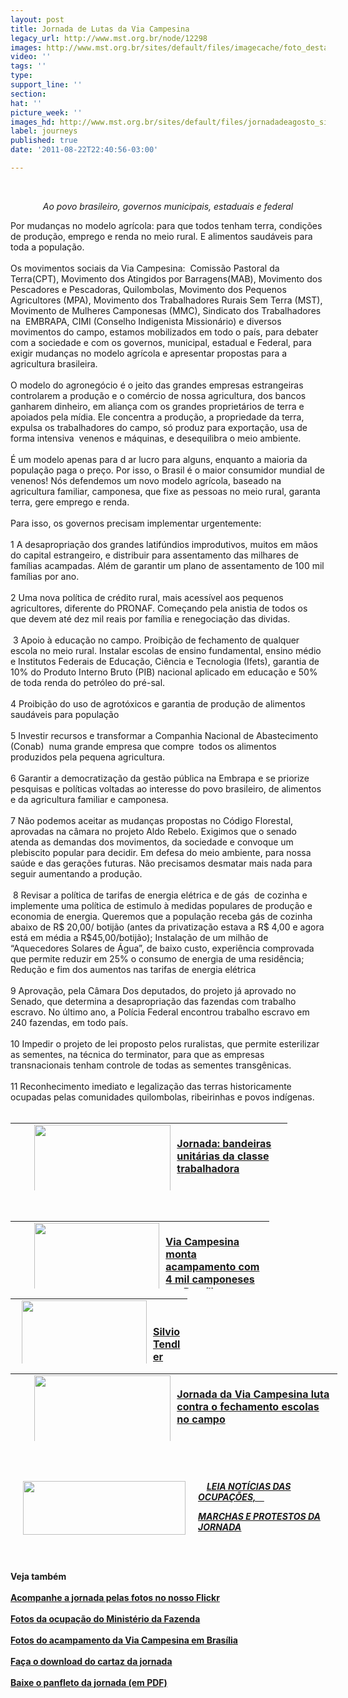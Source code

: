 ```yaml
---
layout: post
title: Jornada de Lutas da Via Campesina
legacy_url: http://www.mst.org.br/node/12298
images: http://www.mst.org.br/sites/default/files/imagecache/foto_destaque/jornadadeagosto_site1.jpg
video: ''
tags: ''
type: 
support_line: ''
section: 
hat: ''
picture_week: ''
images_hd: http://www.mst.org.br/sites/default/files/jornadadeagosto_site1.jpg
label: journeys
published: true
date: '2011-08-22T22:40:56-03:00'

---
```

<p style="text-align: center;">&nbsp;</p><p style="text-align: center;"><em>Ao povo brasileiro, governos municipais, estaduais e federal</em></p><p>Por  mudanças no modelo agrícola: para que todos tenham terra, condições de  produção, emprego e renda no meio rural. E alimentos saudáveis para toda  a população. <br><br>Os movimentos sociais da Via Campesina:&nbsp; Comissão  Pastoral da Terra(CPT), Movimento dos Atingidos por Barragens(MAB),  Movimento dos Pescadores e Pescadoras, Quilombolas, Movimento dos  Pequenos Agricultores (MPA), Movimento dos Trabalhadores Rurais Sem  Terra (MST), Movimento de Mulheres Camponesas (MMC), Sindicato dos  Trabalhadores na&nbsp; EMBRAPA, CIMI (Conselho Indigenista Missionário) e  diversos movimentos do campo, estamos mobilizados em todo o país, para  debater com a sociedade e com os governos, municipal, estadual e  Federal, para exigir mudanças no modelo agrícola e apresentar propostas  para a agricultura brasileira.<br><br>O modelo do agronegócio é o jeito  das grandes empresas estrangeiras controlarem a produção e o comércio de  nossa agricultura, dos bancos ganharem dinheiro, em aliança com os  grandes proprietários de terra e apoiados pela mídia. Ele concentra a  produção, a propriedade da terra, expulsa os trabalhadores do campo, só  produz para exportação, usa de forma intensiva&nbsp; venenos e máquinas, e  desequilibra o meio ambiente. <br><br>É um modelo apenas para d ar lucro  para alguns, enquanto a maioria da população paga o preço. Por isso, o  Brasil é o maior consumidor mundial de venenos! Nós defendemos um novo  modelo agrícola, baseado na agricultura familiar, camponesa, que fixe as  pessoas no meio rural, garanta terra, gere emprego e renda. <br><br>Para isso, os governos precisam implementar urgentemente:<br><br>1  A desapropriação dos grandes latifúndios improdutivos, muitos em mãos  do capital estrangeiro, e distribuir para assentamento das milhares de  famílias acampadas. Além de garantir um plano de assentamento de 100 mil  famílias por ano.<br><br>2 Uma nova política de crédito rural, mais  acessível aos pequenos agricultores, diferente do PRONAF. Começando pela  anistia de todos os que devem até dez mil reais por família e  renegociação das dividas.<br><br>&nbsp;3 Apoio à educação no campo. Proibição  de fechamento de qualquer escola no meio rural. Instalar escolas de  ensino fundamental, ensino médio e Institutos Federais de Educação,  Ciência e Tecnologia (Ifets), garantia de 10% do Produto Interno Bruto  (PIB) nacional aplicado em educação e 50% de toda renda do petróleo do  pré-sal.<br><br>4 Proibição do uso de agrotóxicos e garantia de produção de alimentos saudáveis para população<br><br>5  Investir recursos e transformar a Companhia Nacional de Abastecimento  (Conab)&nbsp; numa grande empresa que compre&nbsp; todos os alimentos produzidos  pela pequena agricultura.<br><br>6 Garantir a democratização da gestão  pública na Embrapa e se priorize pesquisas e políticas voltadas ao  interesse do povo brasileiro, de alimentos e da agricultura familiar e  camponesa.<br><br>7 Não podemos aceitar as mudanças propostas no Código  Florestal, aprovadas na câmara no projeto Aldo Rebelo. Exigimos que o  senado atenda as demandas dos movimentos, da sociedade e convoque um  plebiscito popular para decidir. Em defesa do meio ambiente, para nossa  saúde e das gerações futuras. Não precisamos desmatar mais nada para  seguir aumentando a produção.<br><br>&nbsp;8 Revisar a política de tarifas de  energia elétrica e de gás&nbsp; de cozinha e&nbsp; implemente uma política de  estimulo à medidas populares de produção e economia de energia. Queremos  que a população receba gás de cozinha abaixo de R$ 20,00/ botijão  (antes da privatização estava a R$ 4,00 e agora está em média a  R$45,00/botijão); Instalação de um milhão de “Aquecedores Solares de  Água”, de baixo custo, experiência comprovada que permite reduzir em 25%  o consumo de energia de uma residência; Redução e fim dos aumentos nas  tarifas de energia elétrica <br><br>9 Aprovação, pela Câmara Dos  deputados, do projeto já aprovado no Senado, que determina a  desapropriação das fazendas com trabalho escravo. No último ano, a  Polícia Federal encontrou trabalho escravo em 240 fazendas, em todo  país.<br><br>10 Impedir o projeto de lei proposto pelos ruralistas, que  permite esterilizar as sementes, na técnica do terminator, para que as  empresas transnacionais tenham controle de todas as sementes  transgênicas.<br><br>11 Reconhecimento imediato e legalização das terras  historicamente ocupadas pelas comunidades quilombolas, ribeirinhas e  povos indígenas.<br>&nbsp;&nbsp;</p><table class="views-view-grid" style="width: 523px; height: 108px;"><tbody><tr class="row-1 
row-first row-last"><td class="col-2"><div class="views-field-title">&nbsp;</div></td>                    <td class="col-3"><div class="views-field-field-foto-fid"><a href="../../../../../Jornada-defende-bandeiras-unitarias-da-classe-trabalhadora"><img alt="" src="http://www.mst.org.br/sites/default/files/manifestacao.jpg?1314062971" class="imagecache imagecache-foto_materia_capa imagecache-default 
imagecache-foto_materia_capa_default" align="left" height="109" hspace="10" width="218"></a><strong><a href="../../../../../Via-Campesina-monta-acampamento-nacional-com-4-mil-camponeses-em-Brasilia"><br></a></strong></div><div class="views-field-field-foto-fid"><a href="../../../../../Jornada-defende-bandeiras-unitarias-da-classe-trabalhadora"><strong>Jornada: bandeiras unitárias da classe trabalhadora</strong></a></div></td></tr></tbody></table>                   <div class="views-field-field-foto-fid"><span class="field-content"><a href="../../../../../Silvio-Tendler-lanca-documentario-sobre-agrotoxicos-em-Brasilia"><br></a></span></div> <div class="views-field-title"><table class="views-view-grid" style="width: 523px; height: 108px;"><tbody><tr class="row-1 row-first row-last"><td class="col-2"><div class="views-field-title">&nbsp;</div></td>                   <td class="col-3"><div class="views-field-field-foto-fid"><a href="../../../../../Via-Campesina-monta-acampamento-nacional-com-4-mil-camponeses-em-Brasilia"><img alt="" src="http://www.mst.org.br/sites/default/files/mst%20em%20brasilia1.jpg?1313622814" class="imagecache imagecache-foto_materia_capa imagecache-default imagecache-foto_materia_capa_default" align="left" height="111" hspace="10" width="200"></a><strong><a href="../../../../../Via-Campesina-monta-acampamento-nacional-com-4-mil-camponeses-em-Brasilia"><br></a></strong><strong><a href="../../../../../Via-Campesina-monta-acampamento-nacional-com-4-mil-camponeses-em-Brasilia">Via Campesina monta <br>acampamento com 4 mil camponeses em Brasíli</a></strong></div></td></tr></tbody></table></div><div class="views-field-title"><div class="views-field-title"><table class="views-view-grid" style="width: 529px; height: 104px;"><tbody><tr class="row-1 row-first row-last">                   <td class="col-3"><div class="views-field-field-foto-fid"><span class="field-content"><a href="../../../../../Silvio-Tendler-lanca-documentario-sobre-agrotoxicos-em-Brasilia"><img alt="" src="http://www.mst.org.br/sites/default/files/veneno%20esta%20na%20mesa.jpg?1313610144" class="imagecache imagecache-foto_materia_capa imagecache-default imagecache-foto_materia_capa_default" align="left" height="111" hspace="10" width="200"></a></span></div>      <div class="views-field-title">&nbsp;</div><div class="views-field-title">&nbsp;</div><div class="views-field-title"><span class="field-content"><a href="../../../../../Silvio-Tendler-lanca-documentario-sobre-agrotoxicos-em-Brasilia"><strong>Silvio Tendler lança documentário </strong></a></span></div><div class="views-field-title"><span class="field-content"><a href="../../../../../Silvio-Tendler-lanca-documentario-sobre-agrotoxicos-em-Brasilia"><strong>sobre agrotóxicos em Brasília</strong></a></span></div></td></tr></tbody></table></div><div class="views-field-title"><div class="views-field-title"><table class="views-view-grid" style="width: 523px; height: 108px;"><tbody><tr class="row-1 
row-first row-last"><td class="col-2"><div class="views-field-title">&nbsp;</div></td>                    <td class="col-3"><div class="views-field-field-foto-fid"><a href="../../../../../node/12302"><img alt="" src="http://www.mst.org.br/sites/default/files/fechar_escola_0.jpg?1313764384" class="imagecache imagecache-foto_materia_capa imagecache-default 
imagecache-foto_materia_capa_default" align="left" height="109" hspace="10" width="218"></a><strong><a href="../../../../../Via-Campesina-monta-acampamento-nacional-com-4-mil-camponeses-em-Brasilia"><br></a></strong><strong><a href="../../../../../node/12302"><strong>Jornada  da Via  Campesina luta contra o fechamento escolas no campo</strong></a></strong></div></td></tr></tbody></table></div>                   <div class="views-field-field-foto-fid"><span class="field-content"><a href="../../../../../Silvio-Tendler-lanca-documentario-sobre-agrotoxicos-em-Brasilia"><br></a></span></div></div></div> <div class="views-field-title">&nbsp;</div><div class="views-field-title"><p><a target="_self" href="../../../../../taxonomy/term/972"><img alt="" src="http://www.mst.org.br/sites/default/files/images/Brasil02.jpg" align="left" height="86" hspace="20" width="260"></a></p> <p>&nbsp;<strong>&nbsp;&nbsp; </strong><a href="../../../../../taxonomy/term/972"><u><em><strong>LEIA NOTÍCIAS DAS OCUPAÇÕES, &nbsp; &nbsp; <br></strong></em></u></a></p> <p><a href="../../../../../taxonomy/term/972"><u><em><strong>MARCHAS E PROTESTOS DA JORNADA</strong></em></u></a></p> <p>&nbsp;</p></div><div class="views-field-title">&nbsp;</div><div class="views-field-title"><strong>Veja também</strong></div><div class="views-field-title">&nbsp;</div><div class="views-field-title"><a href="http://www.flickr.com/photos/mst_oficial" target="_blank"><strong>Acompanhe a jornada pelas fotos no nosso Flickr</strong></a></div><div class="views-field-title">&nbsp;</div><div class="views-field-title"><a target="_blank" href="http://agenciabrasil.ebc.com.br/galeria/2011-08-23/trabalhadores-sem-terra-ocupam-predio-do-ministerio-da-fazenda-em-brasilia"><strong>Fotos da ocupação do Ministério da Fazenda</strong></a></div><div class="views-field-title">&nbsp;</div><div class="views-field-title"><a target="_blank" href="http://agenciabrasil.ebc.com.br/galeria/2011-08-22/campesina-faz-acampamento-nacional-em-brasilia?foto=Agencia%20BrasilWDO_5499220811"><strong>Fotos do acampamento da Via Campesina em Brasília</strong></a></div><div class="views-field-title">&nbsp;</div><div class="views-field-title"><a href="http://www.mst.org.br/sites/default/files/cartaz_jornadadeagosto.jpg" onclick="window.open(this.href,'','resizable=no,location=no,menubar=no,scrollbars=no,status=no,toolbar=no,fullscreen=no,dependent=no,status'); return false"><strong>Faça o download do cartaz da jornada</strong></a></div><div class="views-field-title">&nbsp;</div><div class="views-field-title"><a href="http://www.mst.org.br/sites/default/files/Panfleto_Via_Campesina_A4.pdf" onclick="window.open(this.href,'','resizable=no,location=no,menubar=no,scrollbars=no,status=no,toolbar=no,fullscreen=no,dependent=no,status'); return false"><strong>Baixe o panfleto da jornada (em PDF)</strong></a></div><div class="views-field-title">&nbsp;</div><p>&nbsp;</p><p>&nbsp;</p><p>&nbsp;</p><p>&nbsp;</p>
